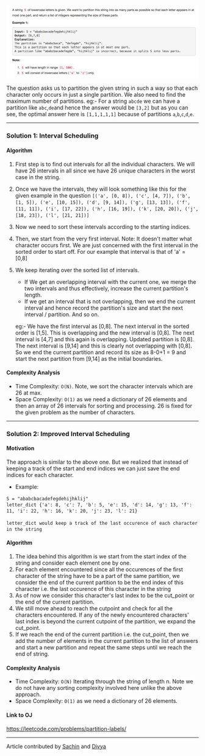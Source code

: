 <p align="center">
<img src="../../Images/Partition-Labels.png" width="600">
</p>

The question asks us to partition the given string in such a way so that each character only occurs in just a single partition. We also need to find the maximum number of partitions. eg:- For a string `abcde` we can have a partition like `abc`,`de`and hence the answer would be `[3,2]` but as you can see, the optimal answer here is `[1,1,1,1,1]` because of partitions `a`,`b`,`c`,`d`,`e`.

---
### Solution 1: Interval Scheduling

#### Algorithm

1. First step is to find out intervals for all the individual characters. We will have 26 intervals in all since we have 26 unique characters in the worst case in the string.

2. Once we have the intervals, they will look something like this for the given example in the question `[('a', [0, 8]), ('c', [4, 7]), ('b', [1, 5]), ('e', [10, 15]), ('d', [9, 14]), ('g', [13, 13]), ('f', [11, 11]), ('i', [17, 22]), ('h', [16, 19]), ('k', [20, 20]), ('j', [18, 23]), ('l', [21, 21])]`

3. Now we need to sort these intervals according to the starting indices. 

4. Then, we start from the very first interval. Note: It doesn't matter what character occurs first. We are just concerned with the first interval in the sorted order to start off. For our example that interval is that of 'a' = [0,8]

5. We keep iterating over the sorted list of intervals. 
     * If We get an overlapping interval with the current one, we merge the two intervals and thus effectively, increase the current partition's length.
     * If we get an interval that is not overlapping, then we end the current interval and hence record the partition's size and start the next interval / partition. And so on. 

     eg:- We have the first interval as [0,8]. The next interval in the sorted order is [1,5]. This is overlapping and the new interval is [0,8]. The next interval is [4,7] and this again is overlapping. Updated partition is [0,8]. The next interval is [9,14] and this is clearly not overlapping with [0,8]. So we end the current partition and record its size as 8-0+1 = 9 and start the next partition from [9,14] as the initial boundaries. 
     
#### Complexity Analysis

* Time Complexity: `O(N)`. Note, we sort the character intervals which are 26 at max. 
* Space Complexity: `O(1)` as we need a dictionary of 26 elements and then an array of 26 intervals for sorting and processing. 26 is fixed for the given problem as the number of characters. 

---
### Solution 2: Improved Interval Scheduling

#### Motivation

The approach is similar to the above one. But we realized that instead of keeping a track of the start and end indices we can just save the end indices for each character.

* Example:
```
S = "ababcbacadefegdehijhklij"
letter_dict {'a': 8, 'c': 7, 'b': 5, 'e': 15, 'd': 14, 'g': 13, 'f': 11, 'i': 22, 'h': 16, 'k': 20, 'j': 23, 'l': 21}

letter_dict would keep a track of the last occurence of each character in the string
```

#### Algorithm

1. The idea behind this algorithm is we start from the start index of the string and consider each element one by one.
2. For each element encountered since all the occurences of the first character of the string have to be a part of the same partition, we consider the end of the current partition to be the end index of this character i.e. the last occurence of this character in the string
3. As of now we consider this character's last index to be the cut_point or the end of the current partition. 
4. We still move ahead to reach the cutpoint and check for all the characters encountered. If any of the newly encountered characters' last index is beyond the current cutpoint of the partition, we expand the cut_point.
5. If we reach the end of the current partition i.e. the cut_point, then we add the number of elements in the current partition to the list of answers and start a new partition and repeat the same steps until we reach the end of string.

#### Complexity Analysis

* Time Complexity: `O(N)` Iterating through the string of length n. Note we do not have any sorting complexity involved here unlike the above approach.
* Space Complexity: `O(1)` as we need a dictionary of 26 elements.  

#### Link to OJ

https://leetcode.com/problems/partition-labels/

---
Article contributed by [Sachin](https://github.com/edorado93) and [Divya](https://github.com/DivyaGodayal)


